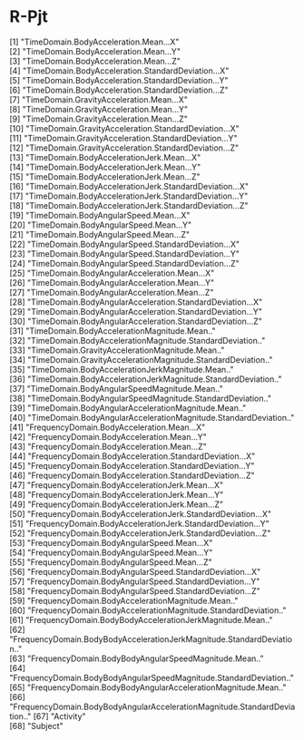 # R-Pjt

 [1] "TimeDomain.BodyAcceleration.Mean...X"                                    
 [2] "TimeDomain.BodyAcceleration.Mean...Y"                                    
 [3] "TimeDomain.BodyAcceleration.Mean...Z"                                    
 [4] "TimeDomain.BodyAcceleration.StandardDeviation...X"                       
 [5] "TimeDomain.BodyAcceleration.StandardDeviation...Y"                       
 [6] "TimeDomain.BodyAcceleration.StandardDeviation...Z"                       
 [7] "TimeDomain.GravityAcceleration.Mean...X"                                 
 [8] "TimeDomain.GravityAcceleration.Mean...Y"                                 
 [9] "TimeDomain.GravityAcceleration.Mean...Z"                                 
[10] "TimeDomain.GravityAcceleration.StandardDeviation...X"                    
[11] "TimeDomain.GravityAcceleration.StandardDeviation...Y"                    
[12] "TimeDomain.GravityAcceleration.StandardDeviation...Z"                    
[13] "TimeDomain.BodyAccelerationJerk.Mean...X"                                
[14] "TimeDomain.BodyAccelerationJerk.Mean...Y"                                
[15] "TimeDomain.BodyAccelerationJerk.Mean...Z"                                
[16] "TimeDomain.BodyAccelerationJerk.StandardDeviation...X"                   
[17] "TimeDomain.BodyAccelerationJerk.StandardDeviation...Y"                   
[18] "TimeDomain.BodyAccelerationJerk.StandardDeviation...Z"                   
[19] "TimeDomain.BodyAngularSpeed.Mean...X"                                    
[20] "TimeDomain.BodyAngularSpeed.Mean...Y"                                    
[21] "TimeDomain.BodyAngularSpeed.Mean...Z"                                    
[22] "TimeDomain.BodyAngularSpeed.StandardDeviation...X"                       
[23] "TimeDomain.BodyAngularSpeed.StandardDeviation...Y"                       
[24] "TimeDomain.BodyAngularSpeed.StandardDeviation...Z"                       
[25] "TimeDomain.BodyAngularAcceleration.Mean...X"                             
[26] "TimeDomain.BodyAngularAcceleration.Mean...Y"                             
[27] "TimeDomain.BodyAngularAcceleration.Mean...Z"                             
[28] "TimeDomain.BodyAngularAcceleration.StandardDeviation...X"                
[29] "TimeDomain.BodyAngularAcceleration.StandardDeviation...Y"                
[30] "TimeDomain.BodyAngularAcceleration.StandardDeviation...Z"                
[31] "TimeDomain.BodyAccelerationMagnitude.Mean.."                             
[32] "TimeDomain.BodyAccelerationMagnitude.StandardDeviation.."                
[33] "TimeDomain.GravityAccelerationMagnitude.Mean.."                          
[34] "TimeDomain.GravityAccelerationMagnitude.StandardDeviation.."             
[35] "TimeDomain.BodyAccelerationJerkMagnitude.Mean.."                         
[36] "TimeDomain.BodyAccelerationJerkMagnitude.StandardDeviation.."            
[37] "TimeDomain.BodyAngularSpeedMagnitude.Mean.."                             
[38] "TimeDomain.BodyAngularSpeedMagnitude.StandardDeviation.."                
[39] "TimeDomain.BodyAngularAccelerationMagnitude.Mean.."                      
[40] "TimeDomain.BodyAngularAccelerationMagnitude.StandardDeviation.."         
[41] "FrequencyDomain.BodyAcceleration.Mean...X"                               
[42] "FrequencyDomain.BodyAcceleration.Mean...Y"                               
[43] "FrequencyDomain.BodyAcceleration.Mean...Z"                               
[44] "FrequencyDomain.BodyAcceleration.StandardDeviation...X"                  
[45] "FrequencyDomain.BodyAcceleration.StandardDeviation...Y"                  
[46] "FrequencyDomain.BodyAcceleration.StandardDeviation...Z"                  
[47] "FrequencyDomain.BodyAccelerationJerk.Mean...X"                           
[48] "FrequencyDomain.BodyAccelerationJerk.Mean...Y"                           
[49] "FrequencyDomain.BodyAccelerationJerk.Mean...Z"                           
[50] "FrequencyDomain.BodyAccelerationJerk.StandardDeviation...X"              
[51] "FrequencyDomain.BodyAccelerationJerk.StandardDeviation...Y"              
[52] "FrequencyDomain.BodyAccelerationJerk.StandardDeviation...Z"              
[53] "FrequencyDomain.BodyAngularSpeed.Mean...X"                               
[54] "FrequencyDomain.BodyAngularSpeed.Mean...Y"                               
[55] "FrequencyDomain.BodyAngularSpeed.Mean...Z"                               
[56] "FrequencyDomain.BodyAngularSpeed.StandardDeviation...X"                  
[57] "FrequencyDomain.BodyAngularSpeed.StandardDeviation...Y"                  
[58] "FrequencyDomain.BodyAngularSpeed.StandardDeviation...Z"                  
[59] "FrequencyDomain.BodyAccelerationMagnitude.Mean.."                        
[60] "FrequencyDomain.BodyAccelerationMagnitude.StandardDeviation.."           
[61] "FrequencyDomain.BodyBodyAccelerationJerkMagnitude.Mean.."                
[62] "FrequencyDomain.BodyBodyAccelerationJerkMagnitude.StandardDeviation.."   
[63] "FrequencyDomain.BodyBodyAngularSpeedMagnitude.Mean.."                    
[64] "FrequencyDomain.BodyBodyAngularSpeedMagnitude.StandardDeviation.."       
[65] "FrequencyDomain.BodyBodyAngularAccelerationMagnitude.Mean.."             
[66] "FrequencyDomain.BodyBodyAngularAccelerationMagnitude.StandardDeviation.."
[67] "Activity"                                                                
[68] "Subject"                                                     
